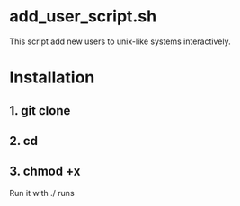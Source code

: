 # add_user_script.sh
This script add new users to unix-like systems interactively.

# Installation
## 1. git clone
## 2. cd
## 3. chmod +x

Run it with ./
runs
